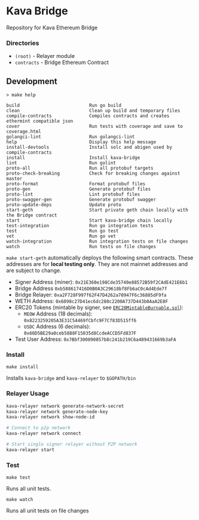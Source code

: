 # Kava Bridge

Repository for Kava Ethereum Bridge

### Directories

- `(root)` - Relayer module
- `contracts` - Bridge Ethereum Contract

## Development

```text
> make help

build                          Run go build
clean                          Clean up build and temporary files
compile-contracts              Compiles contracts and creates ethermint compatible json
cover                          Run tests with coverage and save to coverage.html
golangci-lint                  Run golangci-lint
help                           Display this help message
install-devtools               Install solc and abigen used by compile-contracts
install                        Install kava-bridge
lint                           Run golint
proto-all                      Run all protobuf targets
proto-check-breaking           Check for breaking changes against master
proto-format                   Format protobuf files
proto-gen                      Generate protobuf files
proto-lint                     Lint protobuf files
proto-swagger-gen              Generate protobuf swagger
proto-update-deps              Update proto
start-geth                     Start private geth chain locally with the Bridge contract
start                          Start kava-bridge chain locally
test-integration               Run go integration tests
test                           Run go test
vet                            Run go vet
watch-integration              Run integration tests on file changes
watch                          Run tests on file changes
```

`make start-geth` automatically deploys the following smart contracts. These 
addresses are for **local testing only**. They are not mainnet addresses and are
subject to change.

* Signer Address (miner): `0x21E360e198Cde35740e88572B59f2CAdE421E6b1`
* Bridge Address `0xb588617416D0B0A3C29618bf8Fb6aC0cAd4Ede7f`
* Bridge Relayer: `0xa2F728F997f62F47D4262a70947F6c36885dF9fa`
* WETH Address: `0x6098c27D41ec6dc280c2200A737D443b0AaA2E8F`
* ERC20 Tokens (mintable by signer, see [`ERC20MintableBurnable.sol`]):
  * `MEOW` Address (18 decimals): `0x8223259205A3E31C54469fCbfc9F7Cf83D515ff6`
  * `USDC` Address (6 decimals): `0x60D5BE29a0ceb5888F15035d8CcdeACCD5Fd837F`
* Test User Address: `0x7Bbf300890857b8c241b219C6a489431669b3aFA`

### Install

```
make install
```

Installs `kava-bridge` and `kava-relayer` to `$GOPATH/bin`

### Relayer Usage

```bash
kava-relayer network generate-network-secret
kava-relayer network generate-node-key
kava-relayer network show-node-id

# Connect to p2p network
kava-relayer network connect

# Start single signer relayer without P2P network
kava-relayer start 
```

### Test

```
make test
```
Runs all unit tests.

```
make watch
```
Runs all unit tests on file changes

[`ERC20MintableBurnable.sol`]: ./contract/contracts/ERC20MintableBurnable.sol
